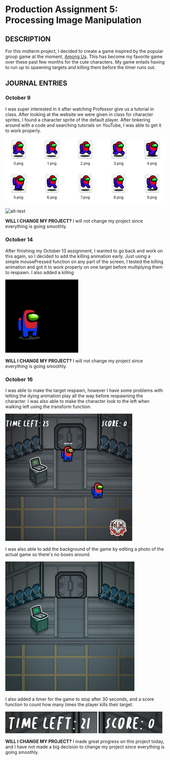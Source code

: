 # Production Assignment 5: Processing Image Manipulation

## DESCRIPTION
For this midterm project, I decided to create a game inspired by the popular group game at the moment, [Among Us](http://www.innersloth.com/gameAmongUs.php). This has become my favorite game over these past few months for the cute characters. My game entails having to run up to spawning targets and killing them before the timer runs out.

## JOURNAL ENTRIES

### October 9
I was super interested in it after watching Professor give us a tutorial in class. After looking at the website we were given in class for character sprites, I found a character sprite of the default player. After tinkering around with a code and searching tutorials on YouTube, I was able to get it to work properly.

![](images/charactersprite.png)

![alt-text](images/walk.gif)

**WILL I CHANGE MY PROJECT?** I will not change my project since everything is going smoothly.

### October 14
After finishing my October 13 assignment, I wanted to go back and work on this again, so I decided to add the killing animation early. Just using a simple mousePressed function on any part of the screen, I tested the killing animation and got it to work properly on one target before multiplying them to respawn. I also added a killing

![alt-text](images/simplekill.gif)

**WILL I CHANGE MY PROJECT?** I will not change my project since everything is going smoothly.

### October 16
I was able to make the target respawn, however I have some problems with letting the dying animation play all the way before respawning the character. I was also able to make the character look to the left when walking left using the transform function.

![alt-text](images/kill.gif)

I was also able to add the background of the game by editing a photo of the actual game so there's no boxes around. 

![](images/bg.png)

I also added a timer for the game to stop after 30 seconds, and a score function to count how many times the player kills their target.

![](images/timer.png)
![](images/score.png)

**WILL I CHANGE MY PROJECT?** I made great progress on this project today, and I have not made a big decision to change my project since everything is going smoothly.

